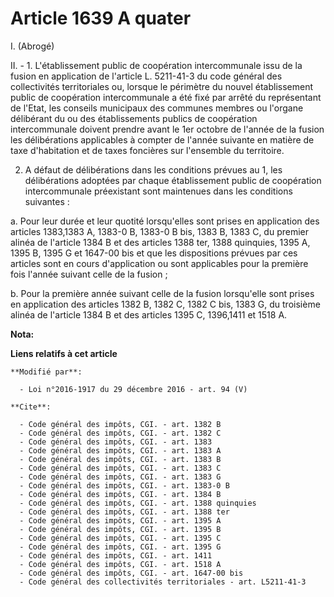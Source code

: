 # Article 1639 A quater

I. (Abrogé) 

II. - 1. L'établissement public de coopération intercommunale issu de la fusion en application de l'article L. 5211-41-3 du
code général des collectivités territoriales ou, lorsque le périmètre du nouvel établissement public de coopération
intercommunale a été fixé par arrêté du représentant de l'Etat, les conseils municipaux des communes membres ou l'organe
délibérant du ou des établissements publics de coopération intercommunale doivent prendre avant le 1er octobre de l'année de
la fusion les délibérations applicables à compter de l'année suivante en matière de taxe d'habitation et de taxes foncières
sur l'ensemble du territoire. 

2. A défaut de délibérations dans les conditions prévues au 1, les délibérations adoptées par chaque établissement public de
coopération intercommunale préexistant sont maintenues dans les conditions suivantes : 

a. Pour leur durée et leur quotité lorsqu'elles sont prises en application des articles 1383,1383 A, 1383-0 B, 1383-0 B bis,
1383 B, 1383 C, du premier alinéa de l'article 1384 B et des articles  1388 ter, 1388 quinquies, 1395 A, 1395 B, 1395 G et
1647-00 bis et que les dispositions prévues par ces articles sont en cours d'application ou sont applicables pour la première
fois l'année suivant celle de la fusion ; 

b. Pour la première année suivant celle de la fusion lorsqu'elle sont prises en application des articles 1382 B, 1382 C, 1382
C bis, 1383 G, du troisième alinéa de l'article 1384 B et des articles 1395 C, 1396,1411 et 1518 A.

**Nota:**



**Liens relatifs à cet article**

	**Modifié par**:

	  - Loi n°2016-1917 du 29 décembre 2016 - art. 94 (V)

	**Cite**:

	  - Code général des impôts, CGI. - art. 1382 B
	  - Code général des impôts, CGI. - art. 1382 C
	  - Code général des impôts, CGI. - art. 1383
	  - Code général des impôts, CGI. - art. 1383 A
	  - Code général des impôts, CGI. - art. 1383 B
	  - Code général des impôts, CGI. - art. 1383 C
	  - Code général des impôts, CGI. - art. 1383 G
	  - Code général des impôts, CGI. - art. 1383-0 B
	  - Code général des impôts, CGI. - art. 1384 B
	  - Code général des impôts, CGI. - art. 1388 quinquies
	  - Code général des impôts, CGI. - art. 1388 ter
	  - Code général des impôts, CGI. - art. 1395 A
	  - Code général des impôts, CGI. - art. 1395 B
	  - Code général des impôts, CGI. - art. 1395 C
	  - Code général des impôts, CGI. - art. 1395 G
	  - Code général des impôts, CGI. - art. 1411
	  - Code général des impôts, CGI. - art. 1518 A
	  - Code général des impôts, CGI. - art. 1647-00 bis
	  - Code général des collectivités territoriales - art. L5211-41-3
